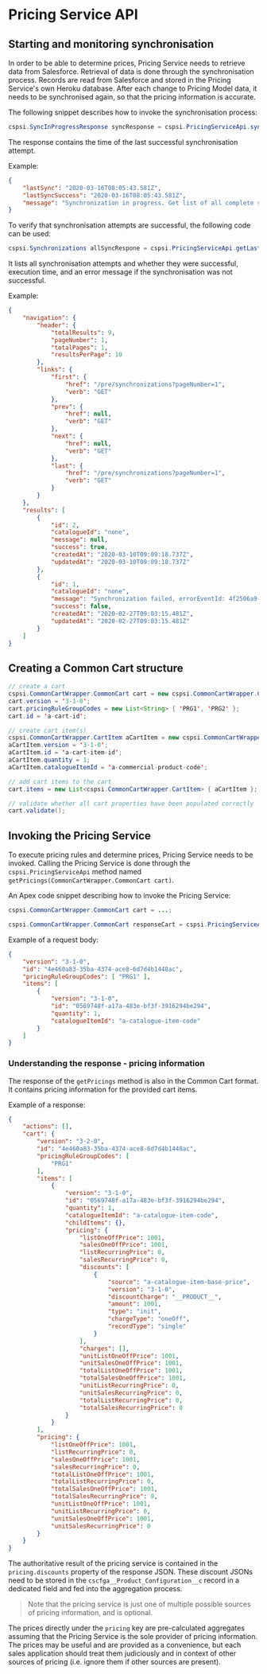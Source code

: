 # Pricing Service API

## Starting and monitoring synchronisation

In order to be able to determine prices, Pricing Service needs to retrieve data from Salesforce. Retrieval of data is done through the synchronisation process. Records are read from Salesforce and stored in the Pricing Service's own Heroku database.
After each change to Pricing Model data, it needs to be synchronised again, so that the pricing information is accurate.

The following snippet describes how to invoke the synchronisation process:

```Java
cspsi.SyncInProgressResponse syncResponse = cspsi.PricingServiceApi.synchronise();
```

The response contains the time of the last successful synchronisation attempt.

Example:

```JSON
{
    "lastSync": "2020-03-16T08:05:43.581Z",
    "lastSyncSuccess": "2020-03-16T08:05:43.581Z",
    "message": "Synchronization in progress. Get list of all complete synchronizations at /pre/synchronizations"
}
```

To verify that synchronisation attempts are successful, the following code can be used:

```Java
cspsi.Synchronizations allSyncRespone = cspsi.PricingServiceApi.getLastSynchronisations();
```

It lists all synchronisation attempts and whether they were successful, execution time, and an error message if the synchronisation was not successful.

Example:

```JSON
{
    "navigation": {
        "header": {
            "totalResults": 9,
            "pageNumber": 1,
            "totalPages": 1,
            "resultsPerPage": 10
        },
        "links": {
            "first": {
                "href": "/pre/synchronizations?pageNumber=1",
                "verb": "GET"
            },
            "prev": {
                "href": null,
                "verb": "GET"
            },
            "next": {
                "href": null,
                "verb": "GET"
            },
            "last": {
                "href": "/pre/synchronizations?pageNumber=1",
                "verb": "GET"
            }
        }
    },
    "results": [
        {
            "id": 2,
            "catalogueId": "none",
            "message": null,
            "success": true,
            "createdAt": "2020-03-10T09:09:18.737Z",
            "updatedAt": "2020-03-10T09:09:18.737Z"
        },
        {
            "id": 1,
            "catalogueId": "none",
            "message": "Synchronization failed, errorEventId: 4f2506a9-9d0f-44a2-9e04-d4cd71284130 : [1. Pricing model can only be synchronized if SF org credentials are configured on the organization.]: Pricing model can only be synchronized if SF org credentials are configured on the organization.",
            "success": false,
            "createdAt": "2020-02-27T09:03:15.481Z",
            "updatedAt": "2020-02-27T09:03:15.481Z"
        }
    ]
}
```

## Creating a Common Cart structure

```Java
// create a cart
cspsi.CommonCartWrapper.CommonCart cart = new cspsi.CommonCartWrapper.CommonCart();
cart.version = '3-1-0';
cart.pricingRuleGroupCodes = new List<String> { 'PRG1', 'PRG2' };
cart.id = 'a-cart-id';

// create cart item(s)
cspsi.CommonCartWrapper.CartItem aCartItem = new cspsi.CommonCartWrapper.CartItem();
aCartItem.version = '3-1-0';
aCartItem.id = 'a-cart-item-id';
aCartItem.quantity = 1;
aCartItem.catalogueItemId = 'a-commercial-product-code';

// add cart items to the cart
cart.items = new List<cspsi.CommonCartWrapper.CartItem> { aCartItem };

// validate whether all cart properties have been populated correctly
cart.validate();
```

## Invoking the Pricing Service

To execute pricing rules and determine prices, Pricing Service needs to be invoked. Calling the Pricing Service is done through the `cspsi.PricingServiceApi` method named `getPricings(CommonCartWrapper.CommonCart cart)`.

An Apex code snippet describing how to invoke the Pricing Service:

```Java
cspsi.CommonCartWrapper.CommonCart cart = ...;

cspsi.CommonCartWrapper.CommonCart responseCart = cspsi.PricingServiceApi.getPricings(cart);
```

Example of a request body:

```JSON
{
	"version": "3-1-0",
	"id": "4e460a83-35ba-4374-ace8-6d7d4b1448ac",
	"pricingRuleGroupCodes": [ "PRG1" ],
	"items": [
		{
			"version": "3-1-0",
			"id": "0569748f-a17a-483e-bf3f-3916294be294",
			"quantity": 1,
			"catalogueItemId": "a-catalogue-item-code"
		}
	]
}

```

### Understanding the response - pricing information

The response of the `getPricings` method is also in the Common Cart format. It contains pricing information for the provided cart items.

Example of a response:

```JSON
{
    "actions": [],
    "cart": {
        "version": "3-2-0",
        "id": "4e460a83-35ba-4374-ace8-6d7d4b1448ac",
        "pricingRuleGroupCodes": [
            "PRG1"
        ],
        "items": [
            {
                "version": "3-1-0",
                "id": "0569748f-a17a-483e-bf3f-3916294be294",
                "quantity": 1,
                "catalogueItemId": "a-catalogue-item-code",
                "childItems": {},
                "pricing": {
                    "listOneOffPrice": 1001,
                    "salesOneOffPrice": 1001,
                    "listRecurringPrice": 0,
                    "salesRecurringPrice": 0,
                    "discounts": [
                        {
                            "source": "a-catalogue-item-base-price",
                            "version": "3-1-0",
                            "discountCharge": "__PRODUCT__",
                            "amount": 1001,
                            "type": "init",
                            "chargeType": "oneOff",
                            "recordType": "single"
                        }
                    ],
                    "charges": [],
                    "unitListOneOffPrice": 1001,
                    "unitSalesOneOffPrice": 1001,
                    "totalListOneOffPrice": 1001,
                    "totalSalesOneOffPrice": 1001,
                    "unitListRecurringPrice": 0,
                    "unitSalesRecurringPrice": 0,
                    "totalListRecurringPrice": 0,
                    "totalSalesRecurringPrice": 0
                }
            }
        ],
        "pricing": {
            "listOneOffPrice": 1001,
            "listRecurringPrice": 0,
            "salesOneOffPrice": 1001,
            "salesRecurringPrice": 0,
            "totalListOneOffPrice": 1001,
            "totalListRecurringPrice": 0,
            "totalSalesOneOffPrice": 1001,
            "totalSalesRecurringPrice": 0,
            "unitListOneOffPrice": 1001,
            "unitListRecurringPrice": 0,
            "unitSalesOneOffPrice": 1001,
            "unitSalesRecurringPrice": 0
        }
    }
}
```

The authoritative result of the pricing service is contained in the `pricing.discounts` property of the response JSON.
These discount JSONs need to be stored in the `cscfga__Product_Configuration__c` record in a dedicated field and fed into the aggregation process.

> Note that the pricing service is just one of multiple possible sources of pricing information, and is optional.

The prices directly under the `pricing` key are pre-calculated aggregates assuming that the Pricing Service is the sole provider of pricing information. The prices may be useful and are provided as a convenience, but each sales application should treat them judiciously and in context of other sources of pricing (i.e. ignore them if other sources are present).
